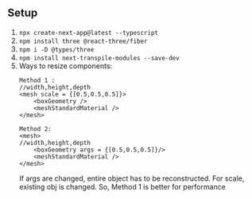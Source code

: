 ## Setup

1. `npx create-next-app@latest --typescript`
2. `npm install three @react-three/fiber`
3. `npm i -D @types/three`
4. `npm install next-transpile-modules --save-dev`
5. Ways to resize components:
    ```
    Method 1 :
    //width,height,depth
    <mesh scale = {[0.5,0.5,0.5]}>
        <boxGeometry />
        <meshStandardMaterial />
    </mesh>
    
    Method 2:
    <mesh>
    //width,height,depth
        <boxGeometry args = {[0.5,0.5,0.5]}/>
        <meshStandardMaterial />
    </mesh>
    ```
    If args are changed, entire object has to be reconstructed. For scale, existing obj is changed. So, Method 1 is better for performance